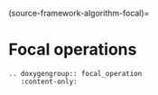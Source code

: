 (source-framework-algorithm-focal)=
# Focal operations


```{eval-rst}
.. doxygengroup:: focal_operation
   :content-only:
```
